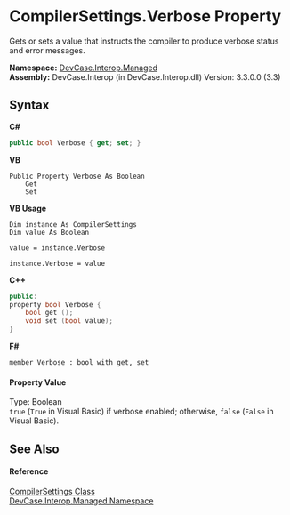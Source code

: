 # CompilerSettings.Verbose Property 
 

Gets or sets a value that instructs the compiler to produce verbose status and error messages.

**Namespace:**&nbsp;<a href="N_DevCase_Interop_Managed">DevCase.Interop.Managed</a><br />**Assembly:**&nbsp;DevCase.Interop (in DevCase.Interop.dll) Version: 3.3.0.0 (3.3)

## Syntax

**C#**<br />
``` C#
public bool Verbose { get; set; }
```

**VB**<br />
``` VB
Public Property Verbose As Boolean
	Get
	Set
```

**VB Usage**<br />
``` VB Usage
Dim instance As CompilerSettings
Dim value As Boolean

value = instance.Verbose

instance.Verbose = value
```

**C++**<br />
``` C++
public:
property bool Verbose {
	bool get ();
	void set (bool value);
}
```

**F#**<br />
``` F#
member Verbose : bool with get, set

```


#### Property Value
Type: Boolean<br />`true` (`True` in Visual Basic) if verbose enabled; otherwise, `false` (`False` in Visual Basic).

## See Also


#### Reference
<a href="T_DevCase_Interop_Managed_CompilerSettings">CompilerSettings Class</a><br /><a href="N_DevCase_Interop_Managed">DevCase.Interop.Managed Namespace</a><br />